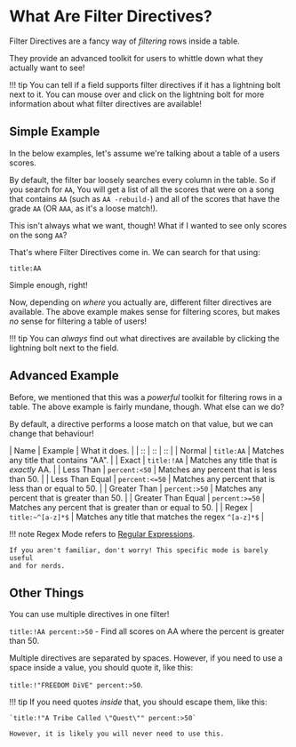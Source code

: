 # What Are Filter Directives?

Filter Directives are a fancy way of *filtering* rows inside a table.

They provide an advanced toolkit for users to whittle down what they
actually want to see!

!!! tip
	You can tell if a field supports filter directives if it has a lightning
	bolt next to it. You can mouse over and click on the lightning bolt for
	more information about what filter directives are available!

## Simple Example

In the below examples, let's assume we're talking about a table of a users
scores.

By default, the filter bar loosely searches every column in the table. So if
you search for `AA`, You will get a list of all the scores that were on a song
that contains `AA` (such as `AA -rebuild-`) and all of the scores that have the grade
`AA` (OR `AAA`, as it's a loose match!).

This isn't always what we want, though! What if I wanted to see only scores
on the song `AA`?

That's where Filter Directives come in. We can search for that using:

```
title:AA
```

Simple enough, right!

Now, depending on *where* you actually are, different filter directives are
available. The above example makes sense for filtering scores, but makes *no*
sense for filtering a table of users!

!!! tip
	You can *always* find out what directives are available by clicking the
	lightning bolt next to the field.

## Advanced Example

Before, we mentioned that this was a *powerful* toolkit for filtering rows
in a table. The above example is fairly mundane, though. What else can we do?

By default, a directive performs a loose match on that value, but we can
change that behaviour!

| Name | Example | What it does. |
| :: | :: | :: |
| Normal | `title:AA` | Matches any title that contains "AA". |
| Exact | `title:!AA` | Matches any title that is *exactly* AA. |
| Less Than | `percent:<50` | Matches any percent that is less than 50. |
| Less Than Equal | `percent:<=50` | Matches any percent that is less than or equal to 50. |
| Greater Than | `percent:>50` | Matches any percent that is greater than 50. |
| Greater Than Equal | `percent:>=50` | Matches any percent that is greater than or equal to 50. |
| Regex | `title:~^[a-z]*$` | Matches any title that matches the regex `^[a-z]*$` |

!!! note
	Regex Mode refers to [Regular Expressions](https://en.wikipedia.org/wiki/Regular_expression).

	If you aren't familiar, don't worry! This specific mode is barely useful
	and for nerds.

## Other Things

You can use multiple directives in one filter!

`title:!AA percent:>50` - Find all scores on AA where the percent is greater than 50.

Multiple directives are separated by spaces. However, if you need to use a
space inside a value, you should quote it, like this:

`title:!"FREEDOM DiVE" percent:>50`.

!!! tip
	If you need quotes *inside* that, you should escape them, like this:

	`title:!"A Tribe Called \"Quest\"" percent:>50`

	However, it is likely you will never need to use this.


